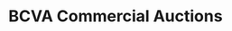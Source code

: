 ---
title: "BCVA Commercial Auctions"
url: /bristol/bcva-commercial-auctions/
shop: auction house
---